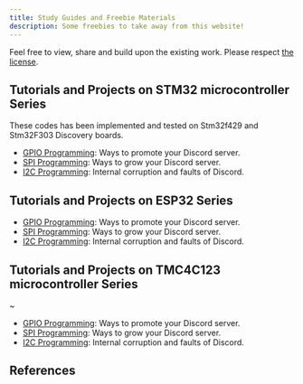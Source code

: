 ```yaml
---
title: Study Guides and Freebie Materials
description: Some freebies to take away from this website!
---
```


Feel free to view, share and build upon the existing work. Please respect [the license](./license).

## Tutorials and Projects on STM32 microcontroller Series

These codes has been implemented and tested on Stm32f429 and Stm32F303 Discovery boards.

* [GPIO Programming](./advertising): Ways to promote your Discord server.
* [SPI Programming](./discord-server-guide): Ways to grow your Discord server.
* [I2C Programming](./discord-issues): Internal corruption and faults of Discord.

## Tutorials and Projects on ESP32 Series


* [GPIO Programming](./advertising): Ways to promote your Discord server.
* [SPI Programming](./discord-server-guide): Ways to grow your Discord server.
* [I2C Programming](./discord-issues): Internal corruption and faults of Discord.



## Tutorials and Projects on TMC4C123 microcontroller Series
~

* [GPIO Programming](./advertising): Ways to promote your Discord server.
* [SPI Programming](./discord-server-guide): Ways to grow your Discord server.
* [I2C Programming](/licenses/PRO.md): Internal corruption and faults of Discord. 
  
  
## References

